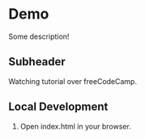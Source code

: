 # Demo


Some description!


## Subheader

Watching tutorial over freeCodeCamp.

## Local Development

1. Open index.html in your browser.
